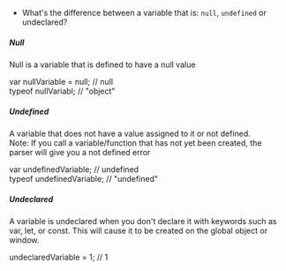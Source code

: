 * What's the difference between a variable that is: `null`, `undefined` or undeclared?

##### Null
Null is a variable that is defined to have a null value<br/>

var nullVariable = null; // null<br/>
typeof nullVariabl; // "object"<br/>

##### Undefined
A variable that does not have a value assigned to it or not defined.</br>
Note: If you call a variable/function that has not yet been created, the parser will give you a not defined error</br>

var undefinedVariable; // undefined<br/>
typeof undefinedVariable; // "undefined"<br/>

##### Undeclared
A variable is undeclared when you don't declare it with keywords such as var, let, or const. This will cause it to be created on the global object or window.<br/>

undeclaredVariable = 1; // 1<br/>